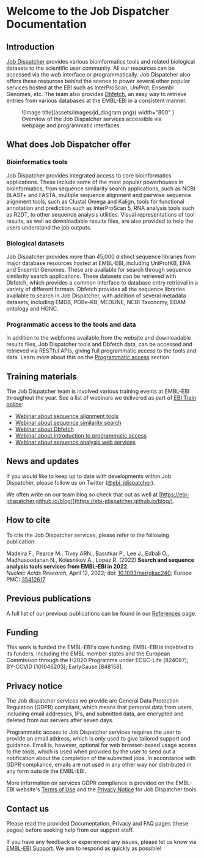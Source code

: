 # Welcome to the Job Dispatcher Documentation

## Introduction

[Job Dispatcher](https://wwwdev.ebi.ac.uk/Tools/jdispatcher/home/) provides various bioinformatics tools and 
related biological datasets to the scientific user community.
All our resources can be accessed via the web interface or programmatically. Job Dispatcher also offers
these resources behind the scenes to power several other popular services hosted at the EBI such as 
InterProScan, UniProt, Ensembl Genomes, etc. The team also provides 
[Dbfetch](https://www.ebi.ac.uk/Tools/dbfetch/), an easy way to retrieve 
entries from various databases at the EMBL-EBI in a consistent manner.

<figure markdown>
  ![Image title](assets/images/jd_diagram.png){ width="800" }
  <figcaption>Overview of the Job Dispatcher services
    accessible via webpage and programmatic interfaces.</figcaption>
</figure>

## What does Job Dispatcher offer

### Bioinformatics tools
Job Dispatcher provides integrated access to core bioinformatics applications.
These include some of the most popular powerhouses in bioinformatics, from sequence similarity search applications, 
such as NCBI BLAST+ and FASTA, multiple sequence alignment and pairwise sequence alignment tools, 
such as Clustal Omega and Kalign, tools for functional annotation and prediction such as InterProScan 5, 
RNA analysis tools such as R2DT, to other sequence analysis utilities. 
Visual representations of tool results, as well as downloadable results files,
are also provided to help the users understand the job outputs.

### Biological datasets
Job Dispatcher provides more than 45,000 distinct sequence libraries from major
database resources hosted at EMBL-EBI, including UniProtKB, ENA and Ensembl Genomes. 
These are available for search through sequence similarity search applications.
These datasets can be retrieved with Dbfetch, which provides a common interface to database entry retrieval 
in a variety of different formats.
Dbfetch provides all the sequence libraries available to search in Job Dispatcher, with addition of 
several metadata datasets, including EMDB, PDBe-KB, MEDLINE, NCBI Taxonomy, EDAM ontology and HGNC.

### Programmatic access to the tools and data
In addition to the webforms available from the website and downloadable results files, 
Job Dispatcher tools and Dbfetch data, can be accessed and retrieved via RESTful APIs, 
giving full programmatic access to the tools and data.
Learn more about this on the [Programmatic access](webservices/) section.

## Training materials

The Job Dispatcher team is involved various training events at EMBL-EBI throughout the year.
See a list of webinars
we delivered as part of [EBI Train online](https://www.ebi.ac.uk/training/online/about-train-online):

- [Webinar about sequence alignment tools](https://www.ebi.ac.uk/training/events/exploring-sequence-alignment-tools-job-dispatcher/)
- [Webinar about sequence similarity search](https://www.ebi.ac.uk/training/events/guide-sequence-similarity-search-biomolecular-sequences/)
- [Webinar about Dbfetch](https://www.ebi.ac.uk/training/events/retrieving-biological-data-embl-ebi-resources-using-dbfetch/)
- [Webinar about Introduction to programmatic access](https://www.ebi.ac.uk/training/online/courses/embl-ebi-programmatically/introduction-to-programmatic-access/)
- [Webinar about sequence analysis web services](https://www.ebi.ac.uk/training/events/bioinformatics-sequence-analysis-web-services-job-dispatcher/)

## News and updates

If you would like to keep up to date with developments within Job Dispatcher,
please follow us on Twitter ([@ebi_jdispatcher](https://twitter.com/ebi_jdispatcher)).

We often write on our team blog so check that out as well at
[https://ebi-jdispatcher.github.io/blog/](https://ebi-jdispatcher.github.io/blog/).

## How to cite

To cite the Job Dispatcher services, please refer to the following publication:

Madeira F., Pearce M., Tivey ARN., Basutkar P., Lee J., Edbali O., Madhusoodanan N., Kolesnikov A., Lopez R. (2022)
**Search and sequence analysis tools services from EMBL-EBI in 2022**.  
*Nucleic Acids Research*, April 12, 2022; doi: [10.1093/nar/gkac240](https://doi.org/10.1093/nar/gkac240);
Europe PMC: [35412617](https://europepmc.org/article/MED/35412617)

## Previous publications

A full list of our previous publications can be found in our [References](references/) page.

## Funding

This work is funded the EMBL-EBI's core funding. 
EMBL-EBI is indebted to its funders, including the EMBL member states and the European Commission 
through the H2020 Programme under EOSC-Life [824087]; BY-COVID [101046203]; EarlyCause [848158].


## Privacy notice

The Job dispatcher services we provide are General Data Protection Regulation (GDPR) compliant,
which means that personal data from users, including email addresses, IPs, and submitted data,
are encrypted and deleted from our servers after seven days.

Programmatic access to Job Dispatcher services requires the user to provide an email address,
which is only used to give tailored support and guidance.
Email is, however, optional for web browser-based usage access to the tools, which is used when
provided by the user to send out a notification about the completion of the submitted jobs.
In accordance with GDPR compliance, emails are not used in any other way nor distributed in any
form outside the EMBL-EBI.

More information on services GDPR compliance is provided on the EMBL-EBI website's
[Terms of Use](https://www.ebi.ac.uk/about/terms-of-use)
and the [Privacy Notice](https://www.ebi.ac.uk/data-protection/privacy-notice/sequence-analysis-and-data-retrieval-tools-job-dispatcher-and-dbfetch-) for Job Dispatcher tools.

## Contact us

Please read the provided Documentation, Privacy and FAQ pages (these pages) before seeking help from our support staff.

If you have any feedback or experienced any issues, please let us
know via [EMBL-EBI Support](https://www.ebi.ac.uk/about/contact/support/webservices).
We aim to respond as quickly as possible!
